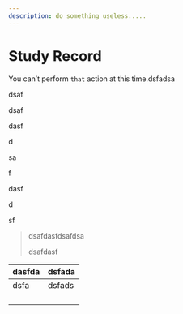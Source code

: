 ```yaml
---
description: do something useless.....
---
```


# Study Record

 You can’t perform `that` action at this time.dsfadsa

dsaf



dsaf



dasf

d

sa

f





dasf

d

sf

> dsafdasfdsafdsa
>
> dsafdasf

| dasfda | dsfada |
| :--- | :--- |
| dsfa | dsfads |
|  |  |
|  |  |
|  |  |
|  |  |

